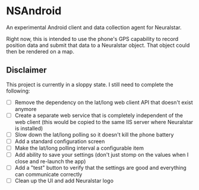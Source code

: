 NSAndroid
=========

An experimental Android client and data collection agent for Neuralstar.

Right now, this is intended to use the phone's GPS capability to record position data and submit that data to a Neuralstar object. That object could then be rendered on a map.

Disclaimer
------------------------------

This project is currently in a sloppy state. I still need to complete the following:

 - [ ] Remove the dependency on the lat/long web client API that doesn't exist anymore
 - [ ] Create a separate web service that is completely independent of the web client (this would be copied to the same IIS server where Neuralstar is installed)
 - [ ] Slow down the lat/long polling so it doesn't kill the phone battery
 - [ ] Add a standard configuration screen
 - [ ] Make the lat/long polling interval a configurable item
 - [ ] Add ability to save your settings (don't just stomp on the values when I close and re-launch the app)
 - [ ] Add a "test" button to verify that the settings are good and everything can communicate correctly
 - [ ] Clean up the UI and add Neuralstar logo